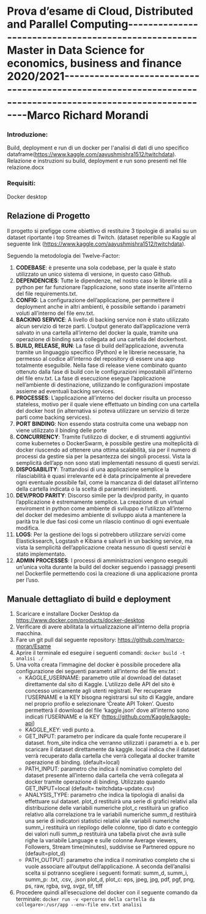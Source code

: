 # Prova d’esame di Cloud, Distributed and Parallel Computing----------------------------------------------------Master in Data Science for economics, business and finance 2020/2021-----------------------------------------------------------------------------------------------------------Marco Richard Morandi

### Introduzione:
Build, deployment e run di un docker per l'analisi di dati di uno specifico dataframe(https://www.kaggle.com/aayushmishra1512/twitchdata).
Relazione e instruzioni su build, deployment e run sono presenti nel file relazione.docx


### Requisiti:
Docker desktop



## Relazione di Progetto

Il progetto si prefigge come obiettivo di restituire 3 tipologie di analisi su un dataset riportante i top Streames di Twitch. (dataset reperibile su Kaggle al seguente link (https://www.kaggle.com/aayushmishra1512/twitchdata).

Seguendo la metodologia dei Twelve-Factor:

 1. **CODEBASE**: è presente una sola codebase, per la quale è stato utilizzato un unico sistema di versione, in questo caso Github.
 2. **DEPENDENCIES**: Tutte le dipendenze, nel nostro caso le librerie utili a python per far funzionare l’applicazione, sono state inserite all’interno del file requirements.txt.
 3. **CONFIG**: La configurazione dell’applicazione, per permettere il deployment anche in altri ambienti, è possibile settando i parametri voluti all’interno del file env.txt.
4.	**BACKING SERVICE**: A livello di backing service non è stato utilizzato alcun servizio di terze parti. L’output generato dall’applicazione verrà salvato in una cartella all’interno del docker la quale, tramite una operazione di binding sarà collegata ad una cartella del dockerhost.
5.	**BUILD, RELEASE, RUN**: La fase di build dell’applicazione, avvenuta tramite un linguaggio specifico (Python) e le librerie necessarie, ha permesso al codice all’interno del repository di essere una app totalmente eseguibile. 
Nella fase di release viene combinato quanto ottenuto dalla fase di build con le configurazioni impostabili all’interno del file env.txt. 
La fase di esecuzione esegue l’applicazione nell’ambiente di destinazione, utilizzando le configurazioni impostate assieme ad eventuali backing services.
6.	**PROCESSES**: L’applicazione all’interno del docker risulta un processo stateless, motivo per il quale viene effettuato un binding con una cartella del docker host (in alternativa si poteva utilizzare un servizio di terze parti come backing services).
7.	**PORT BINDING**: Non essendo stata costruita come una webapp non viene utilizzato il binding delle porte
8.	**CONCURRENCY**: Tramite l’utilizzo di docker, e di strumenti aggiuntivi come kubernetes o DockerSwarm, è possibile gestire una molteplicità di docker riuscendo ad ottenere una ottima scalabilità, sia per il numero di processi da gestire sia per la pesantezza dei singoli processi. Vista la semplicità dell’app non sono stati implementati nessuno di questi servizi.
9.	**DISPOSABILITY**: Trattandosi di una applicazione semplice la rilasciabilità è quasi irrelevante ed è data principalmente al prevedere ogni eventuale possibile fail, come la mancanza di del dataset all’interno della cartella indicata o la scelta di parametri inesistenti.
10.	**DEV/PROD PARITY**: Discorso simile per la dev/prod parity, in quanto l’applicazione è estremamente semplice. La creazione di un virtual enviroment in python come ambiente di sviluppo e l’utilizzo all’interno del docker del medesimo ambiente di sviluppo aiuta a mantenere la parità tra le due fasi così come un rilascio continuo di ogni eventuale modifica.
11.	**LOGS**: Per la gestione dei logs si potrebbero utilizzare servizi come Elasticksearch, Logstash e Kibana e salvarli in un backing service, ma vista la semplicità dell’applicazione creata nessuno di questi servizi è stato implementato.
12.	**ADMIN PROCESSES**: I processi di amministrazioni vengono eseguiti un’unica volta durante la build del docker seguendo i passaggi presenti nel Dockerfile permettendo così la creazione di una applicazione pronta per l’uso.


## Manuale dettagliato di build e deployment

1.	Scaricare e installare Docker Desktop da https://www.docker.com/products/docker-desktop
2.	Verificare di avere abilitata la virtualizzazione all’interno della propria macchina.
3.	Fare un git pull dal seguente repository: https://github.com/marco-moran/Esame
4.	Aprire il terminale ed eseguire i seguenti comandi: `docker build -t analisi ./`
5.	Una volta creata l’immagine del docker è possibile procedere alla configurazione dei seguenti parametri all’interno del file env.txt :
	- KAGGLE_USERNAME: parametro utile al download del dataset direttamente dal sito di Kaggle. L’utilizzo delle API del sito è concesso unicamente agli utenti registrati. 
Per recuperare l’USERNAME e la KEY bisogna registrarsi sul sito di Kaggle, andare nel proprio profilo e selezionare ‘Create API Token’. Questo permetterà il download del file ‘kaggle.json’ dove all’interno sono indicati l’USERNAME e la KEY (https://github.com/Kaggle/kaggle-api)
	- KAGGLE_KEY: vedi punto a.
	- GET_INPUT: parametro per indicare da quale fonte recuperare il dataset. 
from_site indica che verranno utilizzati i parametri a. e b. per scaricare il dataset direttamente da kaggle. 
local indica che il dataset verrà recuperato dalla cartella che verrà collegata al docker tramite operazione di binding.
(default=local)
	- PATH_INPUT: parametro che indica il nominativo completo del dataset presente all’interno dalla cartella che verrà collegata al docker tramite operazione di binding.
Utilizzato quando GET_INPUT=local
(default= twitchdata-update.csv)
	- ANALYSIS_TYPE: parametro che indica la tipologia di analisi da effettuare sul dataset.
plot_d restituirà una serie di grafici relativi alla distribuzione delle variabili numeriche
plot_c restituirà un grafico relativo alla correlazione tra le variabili numeriche
summ_d restituirà una serie di indicatori statistici relativi alle variabili numeriche
summ_i restituirà un riepilogo delle colonne, tipo di dato e conteggio dei valori nulli
summ_p restituirà una tabella pivot che avrà sulle righe la variabile Language e sulle colonne Average viewers, Followers, Stream time(minutes), suddivise se Partnered oppure no
(default=plot_d)
	- PATH_OUTPUT: parametro che indica il nominativo completo che si vuole associare all’output dell’applicazione. A seconda dell’analisi scelta si potranno scegliere i seguenti formati:
summ_d, summ_i, summ_p: .txt, .csv, .json
plot_d, plot_c: eps, jpeg, jpg, pdf, pgf, png, ps, raw, rgba, svg, svgz, tif, tiff
7.	Procedere quindi all’esecuzione del docker con il seguente comando da terminale: `docker run -v <percorso della cartella da collegare>:/usr/app --env-file env.txt analisi`